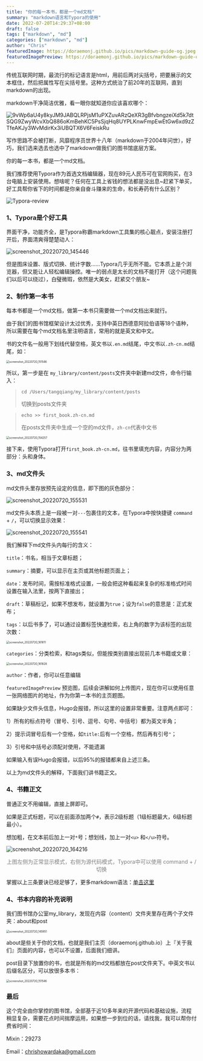 ```yaml
---
title: "你的每一本书，都是一个md文档"
summary: "markdown语言和Typora的使用"
date: 2022-07-20T14:29:37+08:00
draft: false
tags: ["markdown", "md"]
categories: ["markdown", "md"]
author: "Chris"
featuredImage: https://doraemonj.github.io/pics/markdown-guide-og.jpeg
featuredImagePreview: https://doraemonj.github.io/pics/markdown-guide-og.jpeg
---
```

传统互联网时期，最流行的标记语言是html，用前后两对尖括号，把要展示的文本框住，然后把属性写在尖括号里。这种方式统治了前20年的互联网，直到markdown的出现。

markdown干净简洁优雅，看一眼你就知道你应该喜欢哪个：

![9vWp6aU4y8kyJM9JABQLRPjsM1uPXZuvARzQeXR3gBfvbngzeiXd5k7dtSQG9ZwyWcvXbQ886oKmBehKC5PsSjqHq8UYPLKnwFmpEwEtGw6xd9zZTfeAKJy3WvMdirKx3iUBQTX6V6FeiskRu](https://doraemonj.github.io/pics/9vWp6aU4y8kyJM9JABQLRPjsM1uPXZuvARzQeXR3gBfvbngzeiXd5k7dtSQG9ZwyWcvXbQ886oKmBehKC5PsSjqHq8UYPLKnwFmpEwEtGw6xd9zZTfeAKJy3WvMdirKx3iUBQTX6V6FeiskRu.png)

写作思路不会被打断，风靡程序员世界十八年（markdown于2004年问世），好巧，我们选来选去也选中了markdown做我们的图书馆底层方案。

你的每一本书，都是一个md文档。

我们推荐使用Typora作为首选文档编辑器，现在89元人民币可在官网购买，在3台电脑上安装使用。想啥呢？任何在工具上省钱的想法都是没出息~赶紧下单买，好工具帮你省下的时间都是你亲自奋斗赚来的生命，和长寿药有什么区别？

![Typora-review](https://doraemonj.github.io/pics/Typora-review.jpeg)

### 1、Typora是个好工具

界面干净，功能齐全，是Typora称霸markdown工具集的核心靓点，安装注册打开后，界面清爽得楚楚动人：

![screenshot_20220720_145446](https://doraemonj.github.io/pics/screenshot_20220720_145446.png)

但是图床设置、版式切换、统计字数……Typora几乎无所不能。它本质上是个浏览器，但又能让人轻松编辑操控。唯一的弱点是太长的文档不能打开（这个问题我们以后可以绕过），白璧微瑕，依然是大美女，赶紧交个朋友~

### 2、制作第一本书

每本书都是一个md文档，做第一本书只需要做一个md文档出来就行。

由于我们的图书馆框架设计太过优秀，支持中英日西德意阿拉伯语等18个语种，所以需要在每个md文档名里注明语言，常用的就是英文和中文。

书的文件名一般用下划线代替空格，英文书以`.en.md`结尾，中文书以`.zh-cn.md`结尾，如：

<img src="https://doraemonj.github.io/pics/screenshot_20220720_151547.png" alt="screenshot_20220720_151546" style="zoom:50%;" />

所以，第一步是在 `my_library/content/posts`文件夹中新建md文件，命令行输入：

>   `cd /Users/tangqiang/my_library/content/posts`
>
>   切换到posts文件夹

>   `echo >> first_book.zh-cn.md`
>
>   在posts文件夹中生成一个空的md文件，`zh-cn`代表中文书

<img src="https://doraemonj.github.io/pics/screenshot_20220720_154257.png" alt="screenshot_20220720_154257" style="zoom:50%;" />

接下来，使用Typora打开`first_book.zh-cn.md`，往书里填充内容，内容分为两部分：头和身体。

### 3、md文件头

md文件头里存放预先设定的信息，即下图的灰色部分：

![screenshot_20220720_155531](https://doraemonj.github.io/pics/screenshot_20220720_155531.png)

md文件头本质上是一段被一对`---`包裹住的文本，在Typora中按快捷键 `command` + `/`，可以切换显示效果：

![screenshot_20220720_155541](https://doraemonj.github.io/pics/screenshot_20220720_155541.png)

我们解释下md文件头内每行的含义：

`title`：书名，相当于文章标题；

`summary`：摘要，可以显示在主页或其他标题页面上；

`date`：发布时间，需按标准格式设置，一般会把这种看起来复杂的标准格式时间设置在输入法里，按两下直接出；

`draft`：草稿标记，如果不想发布，就设置为`true`；设为`false`的意思是：正式发布；

`tags`：以后书多了，可以通过设置标签快速检索，右上角的数字为该标签的出现次数：

<img src="https://doraemonj.github.io/pics/screenshot_20220720_161811.png" alt="screenshot_20220720_161811" style="zoom:50%;" />

`categories`：分类检索，和tags类似，但能按类别直接出现前几本书籍或文章：

<img src="https://doraemonj.github.io/pics/screenshot_20220720_161828.png" alt="screenshot_20220720_161828" style="zoom:50%;" />

`author`：作者，你可以任意编辑

`featuredImagePreview` 预览图，后续会讲解如何上传图片，现在你可以使用任意一张网络图片的地址，作为你第一本书的主页题图。

如果缺少文件头信息，Hugo会报错，所以这里的设置非常重要。注意两点即可：

1）所有的标点符号（冒号、引号、逗号、句号、中括号）都为英文半角；

2）提示词冒号后有一个空格，如`title:`后有一个空格，然后再有引号`"`；

3）引号和中括号必须配对使用，不能遗漏

如果输入有误Hugo会报错，以后95%的报错都来自上述三条。

以上为md文件头的解释，下面我们讲书籍正文。

### 4、书籍正文

普通正文不用编辑，直接上屏即可。

如果是正式标题，可以在前面添加两个`#`，表示2级标题（1级标题最大，6级标题最小）。

想加粗，在文本前后加上一对`*`号；想划线，加上一对`<u>` 和`</u>`符号。

![screenshot_20220720_164216](https://doraemonj.github.io/pics/screenshot_20220720_164216.png)

<div align = "center"><font color='grey'>上图左侧为正常显示模式，右侧为源代码模式，Typora中可以使用 command + / 切换</font></div>

掌握以上三条要诀已经足够了，更多markdown语法：[单击这里](https://enterprise.github.com/downloads/en/markdown-cheatsheet.pdf)

### 4、书本内容的补充说明

我们图书馆办公室my_library，发现在内容（content）文件夹里存在两个子文件夹：about和post

<img src="https://doraemonj.github.io/pics/screenshot_20220720_145951.png" alt="screenshot_20220720_145951" style="zoom:50%;" />

about是些关于你的文档，也就是我们主页（doraemonj.github.io）上『关于我们』页面的内容，也可以不设置，后面我们细讲。

post目录下放置你的书，也就是所有的md文档都放在post文件夹下。中英文书以后缀名区分，可以放很多本书：

<img src="https://doraemonj.github.io/pics/screenshot_20220720_151546.png" alt="screenshot_20220720_151546" style="zoom:50%;" />

### 最后

这个完全由你掌控的图书馆，全部基于近10多年来的开源代码和基础设施，流程稍显复杂，需要花点时间揣摩运用，如果想一步到位的话，请找我，我可以帮你付费省时间：

Mixin：29273

Email：chrishowardaka@gmail.com
